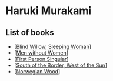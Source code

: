 # Haruki Murakami

## List of books
* [[Blind Willow, Sleeping Woman]]
* [[Men without Women]]
* [[First Person Singular]]
* [[South of the Border, West of the Sun]]
* [[Norwegian Wood]]


[//begin]: # "Autogenerated link references for markdown compatibility"
[Blind Willow, Sleeping Woman]: <../books/Blind Willow%2C Sleeping Woman.md> "Blind Willow, Sleeping Woman"
[Men without Women]: <../books/Men without Women.md> "Men without Women"
[First Person Singular]: <../books/First Person Singular.md> "First Person Singular"
[South of the Border, West of the Sun]: <../books/South of the Border%2C West of the Sun.md> "South of the Border, West of the Sun"
[Norwegian Wood]: <../books/Norwegian Wood.md> "Norwegian Wood"
[//end]: # "Autogenerated link references"